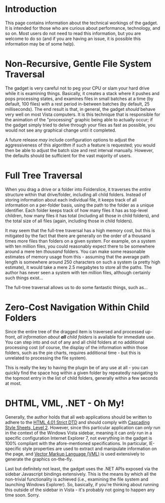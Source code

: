 # Introduction #

This page contains information about the technical workings of the gadget.  It is intended for those who are curious about performance, technology, and so on.  Most users do not need to read this information, but you are welcome to do so (and if you are having an issue, it is possible this information may be of some help).

# Non-Recursive, Gentle File System Traversal #
The gadget is very careful not to peg your CPU or slam your hard drive while it is examining things.  Basically, it creates a stack where it pushes and pops processing states, and examines files in small batches at a time (by default, 100 files) with a rest period in-between batches (by default, 25 milliseconds).  The end result is that, in general, the gadget _should_ behave very well on most Vista computers.  It is this technique that is responsible for the animation of the "processing" graphic being able to actually occur; if the gadget simply tried to delve through your files as fast as possible, you would not see any graphical change until it completed.

A future release _may_ include configuration options to adjust the aggressiveness of this algorithm if such a feature is requested; you would then be able to adjust the batch size and rest interval manually.  However, the defaults should be sufficient for the vast majority of users.

# Full Tree Traversal #
When you drag a drive or a folder into Folderslice, it traverses the _entire_ structure within that drive/folder, including all child folders.  Instead of storing information about each individual file, it keeps track of all information on a per-folder basis, using the path to the folder as a unique identifier.  Each folder keeps track of how many files it has as top-level children, how many files it has total (including all those in child folders), and the total size of all files (again, including those in child folders).

It may seem that the full-tree traversal has a high memory cost, but this is mitigated by the fact that there are generally on the order of a thousand times more files than folders on a given system.  For example, on a system with ten million files, you could reasonably expect there to be somewhere around a mere ten _thousand_ folders.  You can make some reasonable estimates of memory usage from this - assuming that the average path length is somewhere around 250 characters on such a system (a pretty high estimate), it would take a mere 2.5 megabytes to store all the paths.  The author has never seen a system with ten million files, although certainly such things exist...

The full-tree traversal allows us to do some fantastic things, such as...

# Zero-Cost Navigation Within Child Folders #
Since the entire tree of the dragged item is traversed and processed up-front, _all information about **all** child folders_ is available for immediate use.  You can step into and out of any and all child folders at no additional processing cost (of course, the display of the information within those folders, such as the pie charts, requires additional time - but this is unrelated to processing the file system).

This is really the key to having the plugin be of any use at all - you can quickly find the space hog within a given folder by repeatedly navigating to the topmost entry in the list of child folders, generally within a few seconds at most.

# DHTML, VML, .NET - Oh My! #
Generally, the author holds that all web applications should be written to adhere to the [HTML 4.01 Strict DTD](http://www.w3.org/TR/html401/) and should comply with [Cascading Style Sheets, Level 2](http://www.w3.org/TR/REC-CSS2/).  However, since this particular application can _only_ run in the context of the Windows Vista sidebar, meaning it can _only_ run in a specific configuration Internet Explorer 7, not everything in the gadget is 100% compliant with the afore-mentioned specifications.  In particular, IE-specific style properties are used to extract and manipulate information on the page, and [Vector Markup Language (VML)](http://www.w3.org/TR/NOTE-VML.html) is used extensively to generate the graphics on-the-fly.

Last but definitely not least, the gadget uses the .NET APIs exposed via the sidebar Javascript bindings extensively.  This is the means by which all the non-trivial functionality is achieved (i.e., examining the file system and launching Windows Explorer).  So, basically, if you're thinking about running this outside of the sidebar in Vista - it's probably not going to happen any time soon.  Sorry.